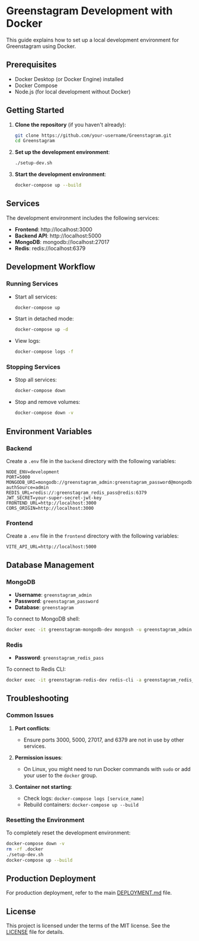 # Greenstagram Development with Docker

This guide explains how to set up a local development environment for Greenstagram using Docker.

## Prerequisites

- Docker Desktop (or Docker Engine) installed
- Docker Compose
- Node.js (for local development without Docker)

## Getting Started

1. **Clone the repository** (if you haven't already):
   ```bash
   git clone https://github.com/your-username/Greenstagram.git
   cd Greenstagram
   ```

2. **Set up the development environment**:
   ```bash
   ./setup-dev.sh
   ```

3. **Start the development environment**:
   ```bash
   docker-compose up --build
   ```

## Services

The development environment includes the following services:

- **Frontend**: http://localhost:3000
- **Backend API**: http://localhost:5000
- **MongoDB**: mongodb://localhost:27017
- **Redis**: redis://localhost:6379

## Development Workflow

### Running Services

- Start all services:
  ```bash
  docker-compose up
  ```

- Start in detached mode:
  ```bash
  docker-compose up -d
  ```

- View logs:
  ```bash
  docker-compose logs -f
  ```

### Stopping Services

- Stop all services:
  ```bash
  docker-compose down
  ```

- Stop and remove volumes:
  ```bash
  docker-compose down -v
  ```

## Environment Variables

### Backend

Create a `.env` file in the `backend` directory with the following variables:

```env
NODE_ENV=development
PORT=5000
MONGODB_URI=mongodb://greenstagram_admin:greenstagram_password@mongodb:27017/greenstagram?authSource=admin
REDIS_URL=redis://:greenstagram_redis_pass@redis:6379
JWT_SECRET=your-super-secret-jwt-key
FRONTEND_URL=http://localhost:3000
CORS_ORIGIN=http://localhost:3000
```

### Frontend

Create a `.env` file in the `frontend` directory with the following variables:

```env
VITE_API_URL=http://localhost:5000
```

## Database Management

### MongoDB

- **Username**: `greenstagram_admin`
- **Password**: `greenstagram_password`
- **Database**: `greenstagram`

To connect to MongoDB shell:
```bash
docker exec -it greenstagram-mongodb-dev mongosh -u greenstagram_admin -p greenstagram_password --authenticationDatabase admin greenstagram
```

### Redis

- **Password**: `greenstagram_redis_pass`

To connect to Redis CLI:
```bash
docker exec -it greenstagram-redis-dev redis-cli -a greenstagram_redis_pass
```

## Troubleshooting

### Common Issues

1. **Port conflicts**:
   - Ensure ports 3000, 5000, 27017, and 6379 are not in use by other services.

2. **Permission issues**:
   - On Linux, you might need to run Docker commands with `sudo` or add your user to the `docker` group.

3. **Container not starting**:
   - Check logs: `docker-compose logs [service_name]`
   - Rebuild containers: `docker-compose up --build`

### Resetting the Environment

To completely reset the development environment:

```bash
docker-compose down -v
rm -rf .docker
./setup-dev.sh
docker-compose up --build
```

## Production Deployment

For production deployment, refer to the main [DEPLOYMENT.md](DEPLOYMENT.md) file.

## License

This project is licensed under the terms of the MIT license. See the [LICENSE](LICENSE) file for details.
